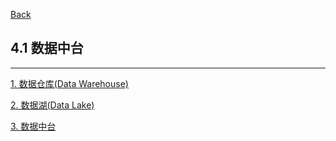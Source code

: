 [Back](../../README.md)

## 4.1 数据中台

<hr>

[1. 数据仓库(Data Warehouse)](1_DataWarehouse.md)

[2. 数据湖(Data Lake)](2_DataLake.md)

[3. 数据中台](3_DataMiddlePlatform.md)
